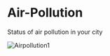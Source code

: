 # Air-Pollution
Status of air pollution in your city

![Airpollution1](https://user-images.githubusercontent.com/63354746/137063623-b8346746-5460-4de3-b0ec-1819cfdd2720.png)

